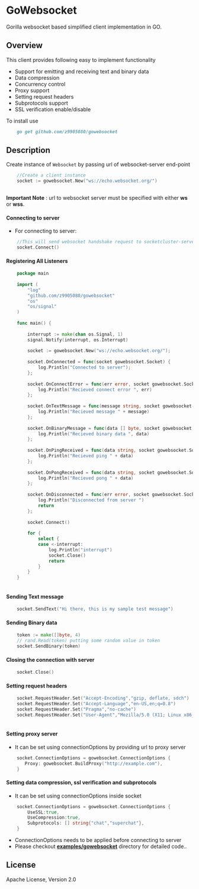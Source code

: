 # GoWebsocket
Gorilla websocket based simplified client implementation in GO.

Overview
--------
This client provides following easy to implement functionality
- Support for emitting and receiving text and binary data
- Data compression
- Concurrency control
- Proxy support
- Setting request headers
- Subprotocols support
- SSL verification enable/disable

To install use

```markdown
    go get github.com/z9905080/gowebsocket
```

Description
-----------

Create instance of `Websocket` by passing url of websocket-server end-point

```go
    //Create a client instance
    socket := gowebsocket.New("ws://echo.websocket.org/")
    
```
 
**Important Note** : url to websocket server must be specified with either **ws** or **wss**.

#### Connecting to server
- For connecting to server:

```go
    //This will send websocket handshake request to socketcluster-server
    socket.Connect()
```

#### Registering All Listeners
```go
    package main
    
    import (
    	"log"
    	"github.com/z9905080/gowebsocket"
        "os"
        "os/signal"
    )
    
    func main() {
    
        interrupt := make(chan os.Signal, 1)
        signal.Notify(interrupt, os.Interrupt)
        
    	socket := gowebsocket.New("ws://echo.websocket.org/");
    	
    	socket.OnConnected = func(socket gowebsocket.Socket) {
    		log.Println("Connected to server");
    	};
    	
        socket.OnConnectError = func(err error, socket gowebsocket.Socket) {
            log.Println("Recieved connect error ", err)
        };
        
    	socket.OnTextMessage = func(message string, socket gowebsocket.Socket) {
    		log.Println("Recieved message " + message)
    	};
    	
    	socket.OnBinaryMessage = func(data [] byte, socket gowebsocket.Socket) {
            log.Println("Recieved binary data ", data)
        };
        
    	socket.OnPingReceived = func(data string, socket gowebsocket.Socket) {
    		log.Println("Recieved ping " + data)
    	};
    	
    	socket.OnPongReceived = func(data string, socket gowebsocket.Socket) {
            log.Println("Recieved pong " + data)
        };
        
    	socket.OnDisconnected = func(err error, socket gowebsocket.Socket) {
    		log.Println("Disconnected from server ")
    		return
    	};
    	
    	socket.Connect()
    	
        for {
            select {
            case <-interrupt:
                log.Println("interrupt")
                socket.Close()
                return
            }
        }
    }
    
``` 

#### Sending Text message

```go
    socket.SendText("Hi there, this is my sample test message")
```

#### Sending Binary data
```go
    token := make([]byte, 4)
    // rand.Read(token) putting some random value in token
    socket.SendBinary(token)
```

#### Closing the connection with server
```go
    socket.Close()
```

#### Setting request headers
```go
	socket.RequestHeader.Set("Accept-Encoding","gzip, deflate, sdch")
	socket.RequestHeader.Set("Accept-Language","en-US,en;q=0.8")
	socket.RequestHeader.Set("Pragma","no-cache")
	socket.RequestHeader.Set("User-Agent","Mozilla/5.0 (X11; Linux x86_64) AppleWebKit/537.36 (KHTML, like Gecko) Chrome/49.0.2623.87 Safari/537.36")
	
```

#### Setting proxy server
- It can be set using connectionOptions by providing url to proxy server

```go
    socket.ConnectionOptions = gowebsocket.ConnectionOptions {
       Proxy: gowebsocket.BuildProxy("http://example.com"),
    }
```

#### Setting data compression, ssl verification and subprotocols

- It can be set using connectionOptions inside socket 

```go
    socket.ConnectionOptions = gowebsocket.ConnectionOptions {
        UseSSL:true,
        UseCompression:true,
        Subprotocols: [] string{"chat","superchat"},
    }
```

- ConnectionOptions needs to be applied before connecting to server
- Please checkout [**examples/gowebsocket**](!https://github.com/z9905080/GoWebsocket/tree/master/examples/gowebsocket) directory for detailed code..

License
-------
Apache License, Version 2.0


